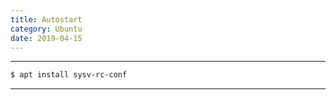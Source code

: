 ```yaml
---
title: Autostart
category: Ubuntu
date: 2019-04-15
---
```


-----

```bash
$ apt install sysv-rc-conf
```

-----
